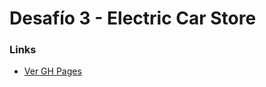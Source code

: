 # Desafío 3 - Electric Car Store

### Links

- [Ver GH Pages](https://selorcav.github.io/electric-car-store-con-grid-y-mediaqueries/)


